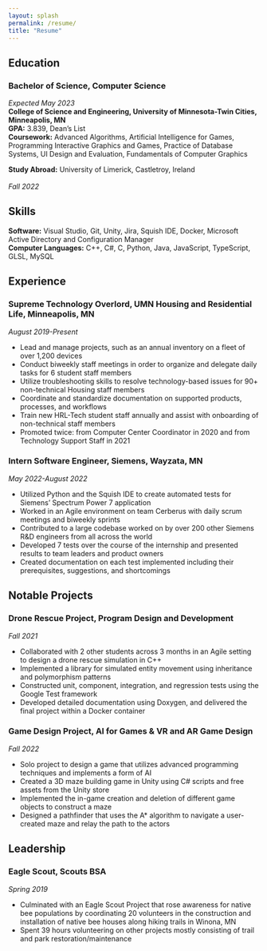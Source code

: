 ```yaml
---
layout: splash
permalink: /resume/
title: "Resume"
---
```


## Education
### Bachelor of Science, Computer Science 							            
*Expected May 2023* <br>
**College of Science and Engineering, University of Minnesota-Twin Cities, Minneapolis, MN** <br>
**GPA:** 3.839, Dean’s List <br>
**Coursework:** Advanced Algorithms, Artificial Intelligence for Games, Programming Interactive Graphics and Games, Practice of Database Systems, UI Design and Evaluation, Fundamentals of Computer Graphics

**Study Abroad:** University of Limerick, Castletroy, Ireland <br>			
*Fall 2022*

## Skills
**Software:** Visual Studio, Git, Unity, Jira, Squish IDE, Docker, Microsoft Active Directory and Configuration Manager <br>
**Computer Languages:** C++, C#, C, Python, Java, JavaScript, TypeScript, GLSL, MySQL

## Experience
### Supreme Technology Overlord, UMN Housing and Residential Life, Minneapolis, MN 	         
*August 2019-Present*
- Lead and manage projects, such as an annual inventory on a fleet of over 1,200 devices
- Conduct biweekly staff meetings in order to organize and delegate daily tasks for 6 student staff members
- Utilize troubleshooting skills to resolve technology-based issues for 90+ non-technical Housing staff members
- Coordinate and standardize documentation on supported products, processes, and workflows
- Train new HRL-Tech student staff annually and assist with onboarding of non-technical staff members
- Promoted twice: from Computer Center Coordinator in 2020 and from Technology Support Staff in 2021
### Intern Software Engineer, Siemens, Wayzata, MN						     
*May 2022-August 2022*
- Utilized Python and the Squish IDE to create automated tests for Siemens’ Spectrum Power 7 application
- Worked in an Agile environment on team Cerberus with daily scrum meetings and biweekly sprints
- Contributed to a large codebase worked on by over 200 other Siemens R&D engineers from all across the world 
- Developed 7 tests over the course of the internship and presented results to team leaders and product owners
- Created documentation on each test implemented including their prerequisites, suggestions, and shortcomings

## Notable Projects
### Drone Rescue Project, Program Design and Development						              
*Fall 2021*
- Collaborated with 2 other students across 3 months in an Agile setting to design a drone rescue simulation in C++
- Implemented a library for simulated entity movement using inheritance and polymorphism patterns
- Constructed unit, component, integration, and regression tests using the Google Test framework 
- Developed detailed documentation using Doxygen, and delivered the final project within a Docker container
### Game Design Project, AI for Games & VR and AR Game Design					              
*Fall 2022*
- Solo project to design a game that utilizes advanced programming techniques and implements a form of AI
- Created a 3D maze building game in Unity using C# scripts and free assets from the Unity store
- Implemented the in-game creation and deletion of different game objects to construct a maze
- Designed a pathfinder that uses the A* algorithm to navigate a user-created maze and relay the path to the actors

## Leadership
### Eagle Scout, Scouts BSA									      	         
*Spring 2019*
- Culminated with an Eagle Scout Project that rose awareness for native bee populations by coordinating 20 volunteers in the construction and installation of native bee houses along hiking trails in Winona, MN
- Spent 39 hours volunteering on other projects mostly consisting of trail and park restoration/maintenance
